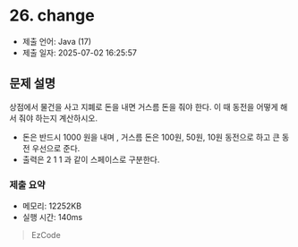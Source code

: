# 26. change
- 제출 언어: Java (17)
- 제출 일자: 2025-07-02 16:25:57

## 문제 설명
상점에서 물건을 사고 지폐로 돈을 내면 거스름 돈을 줘야 한다. 
이 때 동전을 어떻게 해서 줘야 하는지 계산하시오.

- 돈은 반드시 1000 원을 내며 , 거스름 돈은 100원, 50원, 10원 동전으로 하고 큰 동전 우선으로 준다.
- 출력은 2 1 1 과 같이 스페이스로 구분한다.


### 제출 요약
- 메모리: 12252KB
- 실행 시간: 140ms

> EzCode
